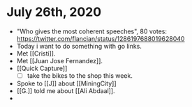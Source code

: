 # July 26th, 2020
- "Who gives the most coherent speeches", 80 votes: https://twitter.com/flancian/status/1286197688019628040
- Today i want to do something with go links.
- Met [[Cristi]].
- Met [[Juan Jose Fernandez]].
- [[Quick Capture]]
    - [ ] take the bikes to the shop this week.
- Spoke to [[J]] about [[MiningCity]]
- [[G.]] told me about [[Ali Abdaal]].
- 


